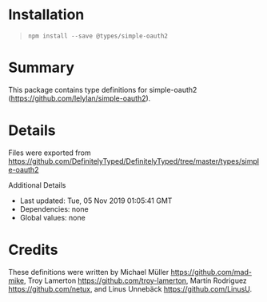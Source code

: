 # Installation
> `npm install --save @types/simple-oauth2`

# Summary
This package contains type definitions for simple-oauth2 (https://github.com/lelylan/simple-oauth2).

# Details
Files were exported from https://github.com/DefinitelyTyped/DefinitelyTyped/tree/master/types/simple-oauth2

Additional Details
 * Last updated: Tue, 05 Nov 2019 01:05:41 GMT
 * Dependencies: none
 * Global values: none

# Credits
These definitions were written by Michael Müller <https://github.com/mad-mike>, Troy Lamerton <https://github.com/troy-lamerton>, Martín Rodriguez <https://github.com/netux>, and Linus Unnebäck <https://github.com/LinusU>.
